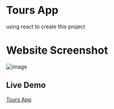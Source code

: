 # Tours App

using react to create this project


# Website Screenshot
![image](https://github.com/user-attachments/assets/ccd31ccd-e4b5-4edf-905e-e60d98872479)



## Live Demo

[Tours App](https://tours-prefered.netlify.app/)
